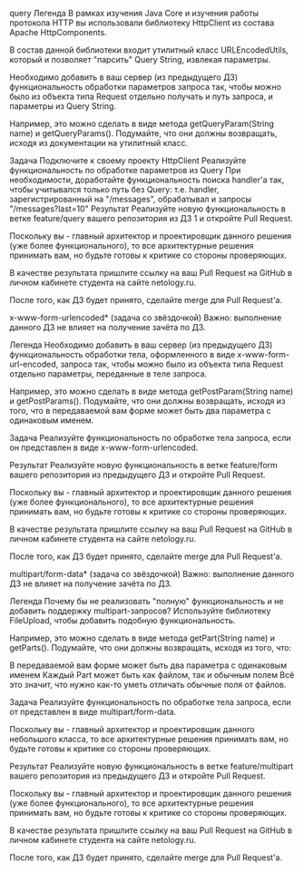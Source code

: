 query
Легенда
В рамках изучения Java Core и изучения работы протокола HTTP вы использовали библиотеку HttpClient из состава Apache HttpComponents.

В состав данной библиотеки входит утилитный класс URLEncodedUtils, который и позволяет "парсить" Query String, извлекая параметры.

Необходимо добавить в ваш сервер (из предыдущего ДЗ) функциональность обработки параметров запроса так, чтобы можно было из объекта типа Request отдельно получать и путь запроса, и параметры из Query String.

Например, это можно сделать в виде метода getQueryParam(String name) и getQueryParams(). Подумайте, что они должны возвращать, исходя из документации на утилитный класс.

Задача
Подключите к своему проекту HttpClient
Реализуйте функциональность по обработке параметров из Query
При необходимости, доработайте функциональность поиска handler'а так, чтобы учитывался только путь без Query: т.е. handler, зарегистрированный на "/messages", обрабатывал и запросы "/messages?last=10"
Результат
Реализуйте новую функциональность в ветке feature/query вашего репозитория из ДЗ 1 и откройте Pull Request.

Поскольку вы - главный архитектор и проектировщик данного решения (уже более функционального), то все архитектурные решения принимать вам, но будьте готовы к критике со стороны проверяющих.

В качестве результата пришлите ссылку на ваш Pull Request на GitHub в личном кабинете студента на сайте netology.ru.

После того, как ДЗ будет принято, сделайте merge для Pull Request'а.

x-www-form-urlencoded* (задача со звёздочкой)
Важно: выполнение данного ДЗ не влияет на получение зачёта по ДЗ.

Легенда
Необходимо добавить в ваш сервер (из предыдущего ДЗ) функциональность обработки тела, оформленного в виде x-www-form-url-encoded, запроса так, чтобы можно было из объекта типа Request отдельно параметры, переданные в теле запроса.

Например, это можно сделать в виде метода getPostParam(String name) и getPostParams(). Подумайте, что они должны возвращать, исходя из того, что в передаваемой вам форме может быть два параметра с одинаковым именем.

Задача
Реализуйте функциональность по обработке тела запроса, если он представлен в виде x-www-form-urlencoded.

Результат
Реализуйте новую функциональность в ветке feature/form вашего репозитория из предыдущего ДЗ и откройте Pull Request.

Поскольку вы - главный архитектор и проектировщик данного решения (уже более функционального), то все архитектурные решения принимать вам, но будьте готовы к критике со стороны проверяющих.

В качестве результата пришлите ссылку на ваш Pull Request на GitHub в личном кабинете студента на сайте netology.ru.

После того, как ДЗ будет принято, сделайте merge для Pull Request'а.

multipart/form-data* (задача со звёздочкой)
Важно: выполнение данного ДЗ не влияет на получение зачёта по ДЗ.

Легенда
Почему бы не реализовать "полную" функциональность и не добавить поддержку multipart-запросов? Используйте библиотеку FileUpload, чтобы добавить подобную функциональность.

Например, это можно сделать в виде метода getPart(String name) и getParts(). Подумайте, что они должны возвращать, исходя из того, что:

В передаваемой вам форме может быть два параметра с одинаковым именем
Каждый Part может быть как файлом, так и обычным полем
Всё это значит, что нужно как-то уметь отличать обычные поля от файлов.

Задача
Реализуйте функциональность по обработке тела запроса, если от представлен в виде multipart/form-data.

Поскольку вы - главный архитектор и проектировщик данного небольшого класса, то все архитектурные решения принимать вам, но будьте готовы к критике со стороны проверяющих.

Результат
Реализуйте новую функциональность в ветке feature/multipart вашего репозитория из предыдущего ДЗ и откройте Pull Request.

Поскольку вы - главный архитектор и проектировщик данного решения (уже более функционального), то все архитектурные решения принимать вам, но будьте готовы к критике со стороны проверяющих.

В качестве результата пришлите ссылку на ваш Pull Request на GitHub в личном кабинете студента на сайте netology.ru.

После того, как ДЗ будет принято, сделайте merge для Pull Request'а.
